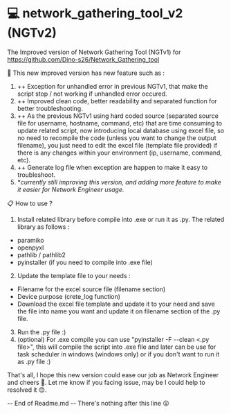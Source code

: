 # :computer: network_gathering_tool_v2 (NGTv2)
The Improved version of Network Gathering Tool (NGTv1) for https://github.com/Dino-s26/Network_Gathering_tool

:blue_book: This new improved version has new feature such as :
1. ++ Exception for unhandled error in previous NGTv1, that make the script stop / not working if unhandled error occured.
2. ++ Improved clean code, better readability and separated function for better troubleshooting.
3. ++ As the previous NGTv1 using hard coded source (separated source file for username, hostname, command, etc) that are time consuming to update related script, now introducing local database using excel file, so no need to recompile the code (unless you want to change the output filename), you just need to edit the excel file (template file provided) if there is any changes within your environment (ip, username, command, etc).
4. ++ Generate log file when exception are happen to make it easy to troubleshoot.
5. **currently still improving this version, and adding more feature to make it easier for Network Engineer usage.*

:clipboard: How to use ?
1. Install related library before compile into .exe or run it as .py. 
The related library as follows :
- paramiko
- openpyxl
- pathlib / pathlib2
- pyinstaller (if you need to compile into .exe file)

2. Update the template file to your needs :
- Filename for the excel source file (filename section)
- Device purpose (crete_log function)
- Download the excel file template and update it to your need and save the file into name you want and update it on filename section of the .py file.

3. Run the .py file :) 
4. (optional) For .exe compile you can use "pyinstaller -F --clean <.py file>", this will compile the script into .exe file and later can be use for task scheduler in windows (windows only) or if you don't want to run it as .py file :)

That's all, I hope this new version could ease our job as Network Engineer and cheers 🍻.
Let me know if you facing issue, may be I could help to resolved it 😊.

-- End of Readme.md --
There's nothing after this line 😲
